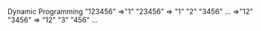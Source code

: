 Dynamic Programming
"123456"
=>"1" "23456"  => "1" "2" "3456" ...
=>"12" "3456" => "12" "3" "456" ...
